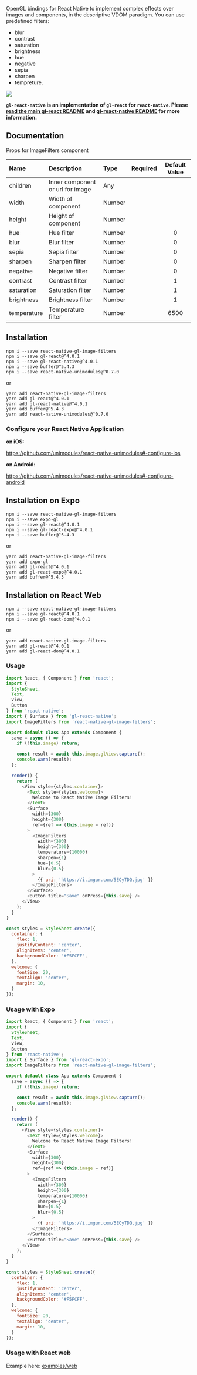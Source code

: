 OpenGL bindings for React Native to implement complex effects over images and components, in the descriptive VDOM paradigm. You can use predefined filters:
  - blur
  - contrast
  - saturation
  - brightness
  - hue
  - negative
  - sepia
  - sharpen
  - tempreture.

![](https://github.com/GregoryNative/react-native-gl-image-filters/blob/master/cat-gl-filters.gif)

**`gl-react-native` is an implementation of `gl-react` for `react-native`. Please [read the main gl-react README](https://github.com/gre/gl-react) and [gl-react-native README](https://github.com/gre/gl-react/tree/master/packages/gl-react-native) for more information.**


## Documentation

Props for ImageFilters component

| Name | Description | Type | Required | Default Value |
| :--- | :----- | :--- | :---: | :---: |
| children | Inner component or url for image | Any |  |  |
| width | Width of component | Number |   |  |
| height | Height of component | Number |   |  |
| hue | Hue filter | Number |   | 0 |
| blur | Blur filter | Number |   | 0 |
| sepia | Sepia filter | Number |   | 0 |
| sharpen | Sharpen filter | Number |   | 0 |
| negative | Negative filter | Number |   | 0 |
| contrast | Contrast filter | Number |   | 1 |
| saturation | Saturation filter | Number |   | 1 |
| brightness | Brightness filter | Number |   | 1 |
| temperature | Temperature filter | Number |   | 6500 |

## Installation

```
npm i --save react-native-gl-image-filters
npm i --save gl-react@^4.0.1
npm i --save gl-react-native@^4.0.1
npm i --save buffer@^5.4.3
npm i --save react-native-unimodules@^0.7.0
```
or
```
yarn add react-native-gl-image-filters
yarn add gl-react@^4.0.1
yarn add gl-react-native@^4.0.1
yarn add buffer@^5.4.3
yarn add react-native-unimodules@^0.7.0
```

### Configure your React Native Application

**on iOS:**

https://github.com/unimodules/react-native-unimodules#-configure-ios

**on Android:**

https://github.com/unimodules/react-native-unimodules#-configure-android

## Installation on Expo

```
npm i --save react-native-gl-image-filters
npm i --save expo-gl
npm i --save gl-react@^4.0.1
npm i --save gl-react-expo@^4.0.1
npm i --save buffer@^5.4.3
```
or
```
yarn add react-native-gl-image-filters
yarn add expo-gl
yarn add gl-react@^4.0.1
yarn add gl-react-expo@^4.0.1
yarn add buffer@^5.4.3
```

## Installation on React Web

```
npm i --save react-native-gl-image-filters
npm i --save gl-react@^4.0.1
npm i --save gl-react-dom@^4.0.1
```
or
```
yarn add react-native-gl-image-filters
yarn add gl-react@^4.0.1
yarn add gl-react-dom@^4.0.1
```


### Usage
```javascript
import React, { Component } from 'react';
import {
  StyleSheet,
  Text,
  View,
  Button
} from 'react-native';
import { Surface } from 'gl-react-native';
import ImageFilters from 'react-native-gl-image-filters';

export default class App extends Component {
  save = async () => {
    if (!this.image) return;

    const result = await this.image.glView.capture();
    console.warn(result);
  };

  render() {
    return (
      <View style={styles.container}>
        <Text style={styles.welcome}>
          Welcome to React Native Image Filters!
        </Text>
        <Surface
          width={300}
          height={300}
          ref={ref => (this.image = ref)}
        >
          <ImageFilters
            width={300}
            height={300}
            temperature={10000}
            sharpen={1}
            hue={0.5}
            blur={0.5}
          >
            {{ uri: 'https://i.imgur.com/5EOyTDQ.jpg' }}
          </ImageFilters>
        </Surface>
        <Button title="Save" onPress={this.save} />
      </View>
    );
  }
}

const styles = StyleSheet.create({
  container: {
    flex: 1,
    justifyContent: 'center',
    alignItems: 'center',
    backgroundColor: '#F5FCFF',
  },
  welcome: {
    fontSize: 20,
    textAlign: 'center',
    margin: 10,
  }
});
```

### Usage with Expo
```javascript
import React, { Component } from 'react';
import {
  StyleSheet,
  Text,
  View,
  Button
} from 'react-native';
import { Surface } from 'gl-react-expo';
import ImageFilters from 'react-native-gl-image-filters';

export default class App extends Component {
  save = async () => {
    if (!this.image) return;

    const result = await this.image.glView.capture();
    console.warn(result);
  };

  render() {
    return (
      <View style={styles.container}>
        <Text style={styles.welcome}>
          Welcome to React Native Image Filters!
        </Text>
        <Surface
          width={300}
          height={300}
          ref={ref => (this.image = ref)}
        >
          <ImageFilters
            width={300}
            height={300}
            temperature={10000}
            sharpen={1}
            hue={0.5}
            blur={0.5}
          >
            {{ uri: 'https://i.imgur.com/5EOyTDQ.jpg' }}
          </ImageFilters>
        </Surface>
        <Button title="Save" onPress={this.save} />
      </View>
    );
  }
}

const styles = StyleSheet.create({
  container: {
    flex: 1,
    justifyContent: 'center',
    alignItems: 'center',
    backgroundColor: '#F5FCFF',
  },
  welcome: {
    fontSize: 20,
    textAlign: 'center',
    margin: 10,
  }
});
```

### Usage with React web
Example here: [examples/web](https://github.com/GregoryNative/react-native-gl-image-filters/tree/master/examples/web)
